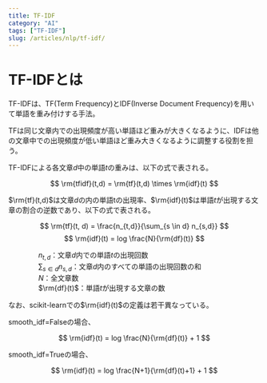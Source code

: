 ```yaml
---
title: TF-IDF
category: "AI"
tags: ["TF-IDF"]
slug: /articles/nlp/tf-idf/
---
```



# TF-IDFとは
TF-IDFは、TF(Term Frequency)とIDF(Inverse Document Frequency)を用いて単語を重み付けする手法。

TFは同じ文章内での出現頻度が高い単語ほど重みが大きくなるように、IDFは他の文章中での出現頻度が低い単語ほど重み大きくなるように調整する役割を担う。

TF-IDFによる各文章$d$中の単語$t$の重みは、以下の式で表される。

$$
\rm{tfidf}(t,d) = \rm{tf}(t,d) \times \rm{idf}(t)
$$

$\rm{tf}(t,d)$は文章$d$の内の単語tの出現率、$\rm{idf}(t)$は単語$t$が出現する文章の割合の逆数であり、以下の式で表される。

$$
\rm{tf}(t, d) = \frac{n_{t,d}}{\sum_{s \in d} n_{s,d}}
$$
$$
\rm{idf}(t) = log \frac{N}{\rm{df}(t)}
$$

<span>　　　　</span> $n_{t,d}$：文章$d$内での単語$t$の出現回数  
<span>　　　　</span> $\sum_{s \in d} n_{s,d}$：文章$d$内のすべての単語の出現回数の和  
<span>　　　　</span> $N$：全文章数  
<span>　　　　</span> $\rm{df}(t)$：単語$t$が出現する文章の数

なお、scikit-learnでの$\rm{idf}(t)$の定義は若干異なっている。

smooth_idf=Falseの場合、

$$
\rm{idf}(t) = log \frac{N}{\rm{df}(t)} + 1
$$

smooth_idf=Trueの場合、

$$
\rm{idf}(t) = log \frac{N+1}{\rm{df}(t)+1} + 1
$$
